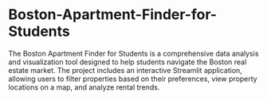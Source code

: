 # Boston-Apartment-Finder-for-Students
The Boston Apartment Finder for Students is a comprehensive data analysis and visualization tool designed to help students navigate the Boston real estate market. The project includes an interactive Streamlit application, allowing users to filter properties based on their preferences, view property locations on a map, and analyze rental trends.

